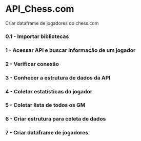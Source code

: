 # API_Chess.com
Criar dataframe de jogadores do chess.com

### 0.1 - Importar bibliotecas
### 1 - Acessar API e buscar informação de um jogador
### 2 - Verificar conexão
### 3 - Conhecer a estrutura de dados da API
### 4 - Coletar estatísticas do jogador
### 5 - Coletar lista de todos os GM 
### 6 - Criar estrutura para coleta de dados
### 7 - Criar dataframe de jogadores

